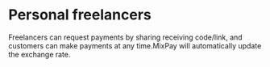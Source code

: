 # Personal freelancers

Freelancers can request payments by sharing receiving code/link, and customers can make payments at any time.MixPay will automatically update the exchange rate.
